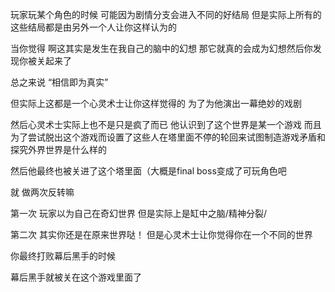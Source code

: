 玩家玩某个角色的时候 可能因为剧情分支会进入不同的好结局 但是实际上所有的这些结局都是由另外一个人让你这样认为的

当你觉得 啊这其实是发生在我自己的脑中的幻想 那它就真的会成为幻想然后你发现你被关起来了

总之来说 “相信即为真实”

但实际上这都是一个心灵术士让你这样觉得的 为了为他演出一幕绝妙的戏剧

然后心灵术士实际上也不是只是疯了而已 他认识到了这个世界是某一个游戏 而且为了尝试脱出这个游戏而设置了这些人在塔里面不停的轮回来试图制造游戏矛盾和探究外界世界是什么样的

然后他最终也被关进了这个塔里面（大概是final boss变成了可玩角色吧

就 做两次反转嘛

第一次 玩家以为自己在奇幻世界 但是实际上是缸中之脑/精神分裂/

第二次 其实你还是在原来世界哒！ 但是心灵术士让你觉得你在一个不同的世界

你最终打败幕后黑手的时候

幕后黑手就被关在这个游戏里面了
